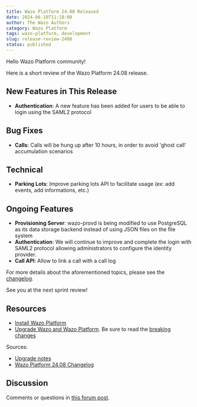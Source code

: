 ```yaml
---
title: Wazo Platform 24.08 Released
date: 2024-06-10T11:18:00
author: The Wazo Authors
category: Wazo Platform
tags: wazo-platform, development
slug: release-review-2408
status: published
---
```


Hello Wazo Platform community!

Here is a short review of the Wazo Platform 24.08 release.

## New Features in This Release

- **Authentication**: A new feature has been added for users to be able to login using the SAML2 protocol

## Bug Fixes

- **Calls**: Calls will be hung up after 10 hours, in order to avoid 'ghost call' accumulation scenarios

## Technical

- **Parking Lots**: Improve parking lots API to facilitate usage (ex: add events, add informations, etc.)

## Ongoing Features

- **Provisioning Server**: wazo-provd is being modified to use PostgreSQL as its data storage backend instead of using JSON files on the file system
- **Authentication**: We will continue to improve and complete the login with SAML2 protocol allowing administrators to configure the identity provider.
- **Call API**: Allow to link a call with a call log

For more details about the aforementioned topics, please see the [changelog](https://wazo-dev.atlassian.net/issues/?jql=project%3DWAZO%20AND%20fixVersion%3D24.08).

See you at the next sprint review!

## Resources

- [Install Wazo Platform](/use-cases)
- [Upgrade Wazo and Wazo Platform](/uc-doc/upgrade/). Be sure to read the
  [breaking changes](/uc-doc/upgrade/upgrade_notes#24-08)

Sources:

- [Upgrade notes](/uc-doc/upgrade/upgrade_notes#24-08)
- [Wazo Platform 24.08 Changelog](https://wazo-dev.atlassian.net/issues/?jql=project%3DWAZO%20AND%20fixVersion%3D24.08)

## Discussion

Comments or questions in
[this forum post](https://wazo-platform.discourse.group/t/blog-wazo-platform-24-08-released).
